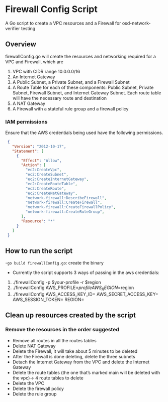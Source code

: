 # Firewall Config Script

A Go script to create a VPC resources and a Firewall for osd-network-verifier testing

## Overview

firewallConfig.go will create the resources and networking required for a VPC and Firewall, which are
1. VPC with CIDR range 10.0.0.0/16
2. An Internet Gateway
3. A Public Subnet, a Private Subnet, and a Firewall Subnet
4. A Route Table for each of these components: Public Subnet, Private Subnet, Firewall Subnet, and Internet Gateway Subnet. Each route table will have the necessary route and destination
5. A NAT Gateway
6. A Firewall with a stateful rule group and a firewall policy

### IAM permissions ###

Ensure that the AWS credentials being used have the following permissions.

```json
 {
   "Version": "2012-10-17",
   "Statement": [
     {
       "Effect": "Allow",
       "Action": [
         "ec2:CreateVpc",
         "ec2:CreateSubnet",
         "ec2:CreateInternetGateway",
         "ec2:CreateRouteTable",
         "ec2:CreateRoute",
         "ec2:CreateNatGateway",
         "network-firewall:DescribeFirewall",
         "network-firewall:CreateFirewall",
         "network-firewall:CreateFirewallPolicy",
         "network-firewall:CreateRuleGroup",
       ],
       "Resource": "*"
     }
   ]
 }
```



## How to run the script

-`go build firewallConfig.go`: create the binary
- Currently the script supports 3 ways of passing in the aws credentials:
1. ./firewallConfig -p $your-profile -r $region
2. ./firewallConfig AWS_PROFILE=$profile AWS_REGION=$region
3. ./firewallConfig AWS_ACCESS_KEY_ID= AWS_SECRET_ACCESS_KEY= AWS_SESSION_TOKEN= REGION=

## Clean up resources created by the script

### Remove the resources in the order suggested
- Remove all routes in all the routes tables
- Delete NAT Gateway
- Delete the Firewall, it will take about 5 minutes to be deleted
- After the Firewall is done deleting, delete the three subnets
- Detach the Internet Gateway from the VPC and delete the Internet Gateway
- Delete the route tables (the one that’s marked main will be deleted with the vpc)-> 4 route tables to delete
- Delete the VPC
- Delete the firewall policy
- Delete the rule group

